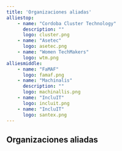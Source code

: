 ```yaml
---
title: 'Organizaciones aliadas'
alliestop:
    - name: "Cordoba Cluster Technology"
      description: ""
      logo: cluster.png
    - name: "Asetec"
      logo: asetec.png
    - name: "Women TechMakers"
      logo: wtm.png
alliesmiddle:
    - name: "FaMAF"
      logo: famaf.png
    - name: "Machinalis"
      description: ""
      logo: machinallis.png
    - name: "IncluIT"
      logo: incluit.png
    - name: "IncluIT"
      logo: santex.png
---
```


## Organizaciones aliadas

